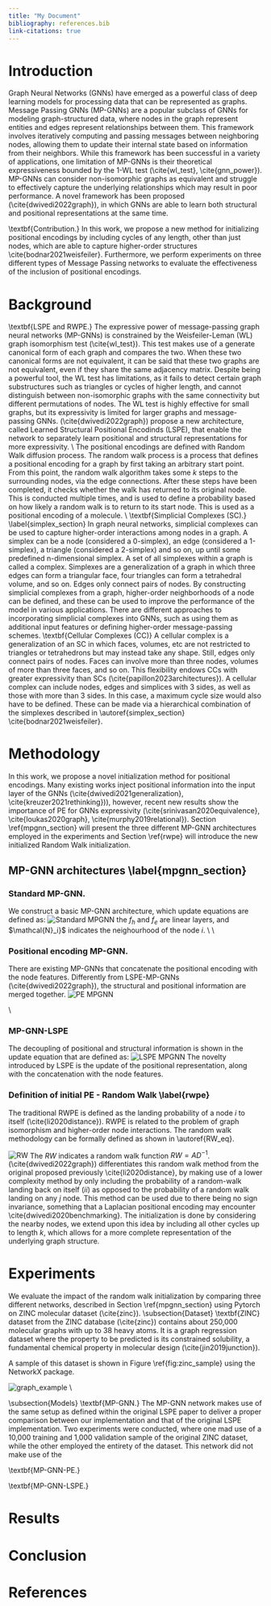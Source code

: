 ```yaml
---
title: "My Document"
bibliography: references.bib
link-citations: true
---
```


# Introduction
Graph Neural Networks (GNNs) have emerged as a powerful class of deep learning models for processing data that can be represented as graphs.
Message Passing GNNs (MP-GNNs) are a popular subclass of GNNs for modeling graph-structured data, where nodes in the graph represent entities
and edges represent relationships between them. This framework involves iteratively computing and passing messages between neighboring nodes, 
allowing them to update their internal state based on information from their neighbors. While this framework has been successful in a variety 
of applications, one limitation of MP-GNNs is their theoretical expressiveness bounded by the 1-WL test (\cite{wl_test}, \cite{gnn_power}).
MP-GNNs can consider non-isomorphic graphs as equivalent and struggle to effectively capture the underlying relationships which may result 
in poor performance. A novel framework has been proposed (\cite{dwivedi2022graph}), in which GNNs are able to learn both structural and positional 
representations at the same time.

\textbf{Contribution.} In this work, we propose a new method for initializing positional encodings by including cycles of any length, other than 
just nodes, which are able to capture higher-order structures \cite{bodnar2021weisfeiler}. Furthermore, we perform experiments on three different
types of Message Passing networks to evaluate the effectiveness of the inclusion of positional encodings.
# Background
\textbf{LSPE and RWPE.} 
The expressive power of message-passing graph neural networks (MP-GNNs) is constrained by the Weisfeiler-Leman (WL) graph 
isomorphism test (\cite{wl_test}). This test makes use of a generate canonical form of each graph and compares the two. 
When these two canonical forms are not equivalent, it can be said that these two graphs are not equivalent, even if they 
share the same adjacency matrix. Despite being a powerful tool, the WL test has limitations, as it fails to detect certain 
graph substructures such as triangles or cycles of higher length, and cannot distinguish between non-isomorphic graphs with 
the same connectivity but different permutations of nodes. The WL test is highly effective for small graphs, but its expressivity 
is limited for larger graphs and message-passing GNNs. (\cite{dwivedi2022graph}) propose a new architecture, called Learned 
Structural Positional Encodinds (LSPE), that enable the network to separately learn positional and structural representations for more expressivity. \\
The positional encodings are defined with Random Walk diffusion process. The random walk process is a process that defines a 
positional encoding for a graph by first taking an arbitrary start point. From this point, the random walk algorithm takes some 
$k$ steps to the surrounding nodes, via the edge connections. After these steps have been completed, it checks whether the walk has returned 
to its original node. This is conducted multiple times, and is used to define a probability based on how likely a random walk is to return to its start node. 
This is used as a positional encoding of a molecule. \\
\textbf{Simplicial Complexes (SC).} \label{simplex_section}
In graph neural networks, simplicial complexes can be used to capture higher-order interactions among nodes in a graph. 
A simplex can be a node (considered a 0-simplex), an edge (considered a 1-simplex), a triangle (considered a 2-simplex) 
and so on, up until some predefined n-dimensional simplex. A set of all simplexes within a graph is called a complex. 
Simplexes are a generalization of a graph in which three edges can form a triangular face, four triangles can form a 
tetrahedral volume, and so on. Edges only connect pairs of nodes. By constructing simplicial complexes from a graph, 
higher-order neighborhoods of a node can be defined, and these can be used to improve the performance of the model in 
various applications. There are different approaches to incorporating simplicial complexes into GNNs, such as using them 
as additional input features or defining higher-order message-passing schemes.
\textbf{Cellular Complexes (CC)}
A cellular complex is a generalization of an SC in which faces, volumes, etc are not restricted to triangles or tetrahedrons 
but may instead take any shape. Still, edges only connect pairs of nodes. Faces can involve more than three nodes, volumes of more 
than three faces, and so on. This flexibility endows CCs with greater expressivity than SCs (\cite{papillon2023architectures}). 
A cellular complex can include nodes, edges and simplices with 3 sides, as well as those with more than 3 sides. In this case, 
a maximum cycle size would also have to be defined. These can be made via a hierarchical combination of the simplexes described in 
\autoref{simplex_section} \cite{bodnar2021weisfeiler}.
# Methodology
In this work, we propose a novel initialization method for positional encodings. Many existing works inject positional information into the input layer of the GNNs (\cite{dwivedi2021generalization}, \cite{kreuzer2021rethinking})), however, recent new results show the importance of PE for GNNs expressivity (\cite{srinivasan2020equivalence}, \cite{loukas2020graph}, \cite{murphy2019relational}). Section \ref{mpgnn_section} will present the three different MP-GNN architectures employed in the experiments and Section \ref{rwpe} will introduce the new initialized Random Walk initialization.

## MP-GNN architectures \label{mpgnn_section}
### Standard MP-GNN.
We construct a basic MP-GNN architecture, which update equations are defined as:
![Standard MPGNN](pictures/standrd_MPGNN.png)
the $f_h$ and $f_e$ are linear layers, and $\mathcal{N}_i}$ indicates the neighourhood of the node $i$. 
\\ \\
### Positional encoding MP-GNN. 
There are existing MP-GNNs that concatenate the positional encoding with the node features. Differently from LSPE-MP-GNNs (\cite{dwivedi2022graph}), the structural and positional information are merged together. 
![PE MPGNN](pictures/positional_encoding_MPGNN.png)

\\ 
### MP-GNN-LSPE
The decoupling of positional and structural information is shown in the update equation that are defined as:
![LSPE MPGNN](pictures/MP_GNN_LSPE.png)
The novelty introduced by LSPE is the update of the positional representation, along with the concatenation with the node features. 

 ### Definition of initial PE - Random Walk \label{rwpe} 
The traditional RWPE is defined as the landing probability of a node $i$ to itself (\cite{li2020distance}). RWPE is related to the problem of graph isomorphism and higher-order node interactions. The random walk methodology can be formally defined as shown in \autoref{RW_eq}.

![RW](pictures/RW.png)
The $RW$ indicates a random walk function $RW = AD^{-1}$. (\cite{dwivedi2022graph}) differentiates this random walk method from the original proposed previously \cite{li2020distance}, by making use of a lower complexity method by only including the probability of a random-walk landing back on itself ($ii$) as opposed to the probability of a random walk landing on any $j$ node. This method can be used due to there being no sign invariance, something that a Laplacian positional encoding may encounter \cite{dwivedi2020benchmarking}.
The initialization is done by considering the nearby nodes, we extend upon this idea by including all other cycles up to length $k$, which allows for a more complete representation of the underlying graph structure. 

# Experiments
We evaluate the impact of the random walk initialization by comparing three different networks, described in Section \ref{mpgnn_section} using Pytorch on ZINC molecular dataset (\cite{zinc}).
\subsection{Dataset}
\textbf{ZINC} dataset from the ZINC database (\cite{zinc}) contains about 250,000 molecular graphs with up to 38 heavy atoms. It is a graph regression dataset where the property to be predicted is its constrained solubility, a fundamental chemical property in molecular design (\cite{jin2019junction}).

A sample of this dataset is shown in Figure \ref{fig:zinc_sample} using the NetworkX package.

![graph_example](pictures/graphrep.png)
\\

\subsection{Models}
\textbf{MP-GNN.}
The MP-GNN network makes use of the same setup as defined within the original LSPE paper to deliver a proper comparison between our implementation and that of the original LSPE implementation. Two experiments were conducted, where one mad use of a 10,000 training and 1,000 validation sample of the original ZINC dataset, while the other employed the entirety of the dataset. This network did not make use of the 

\textbf{MP-GNN-PE.}

\textbf{MP-GNN-LSPE.}

# Results

# Conclusion

# References